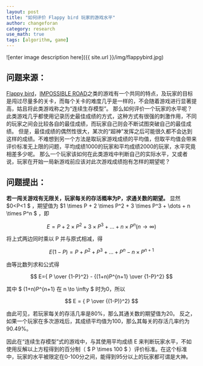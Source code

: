```yaml
---
layout: post
title: "如何评价 Flappy bird 玩家的游戏水平"
author: changeforan
category: research
use_math: true
tags: [algorithm, game]
---
```


![enter image description here]({{ site.url }}/img/flappybird.jpg)


## 问题来源：
[Flappy bird](http://baike.baidu.com/link?url=p_HLU-ZwYNxyAqslOrKmfhwWjfHoObiAmHQ8y18a0TQ6vF-3NF-cpSdW3n_cYg54Ta-QBfrnxzc45TakpCfzQKpY5h7JvXGViR9Qi_2-7De)，[IMPOSSIBLE ROAD](http://www.appgame.com/archives/158145.html)之类的游戏有一个共同的特点，及玩家的目标是闯过尽量多的关卡，而每个关卡的难度几乎是一样的，不会随着游戏进行显著提高，姑且将此类游戏称之为“连续生存模型”。
那么如何评价一个玩家的水平呢？此类游戏几乎都使用记录历史最佳成绩的方式，这种方式有很强的刺激作用，不同的玩家之间会比较各自的最佳成绩，而玩家自己则会不断试图突破自己的最佳成绩。
但是，最佳成绩的偶然性很大，某次的“超神”发挥之后可能很久都不会达到这样的成绩。不难想到另一个方法是取玩家游戏成绩的平均值，但取平均值会带来评价标准无上限的问题，平均成绩1000的玩家和平均成绩2000的玩家，水平究竟相差多少呢。
那么一个玩家该如何在此类游戏中判断自己的实际水平，又或者说，玩家在开始一局新游戏前应该对此次游戏成绩抱有怎样的期望呢？

## 问题提出：

**若一闯关游戏有无限关，玩家每关的存活概率为P，求通关数的期望。**
显然$0<P<1 $ ，期望值为 $1 \times P + 2 \times P^2 + 3 \times P^3 + \dots + n \times P^n $  ，即

$$ E =  P + 2 \times P^2 + 3 \times P^3 + \dots + n \times P^n  (n \to \infty) $$

将上式两边同时乘以 P 并与原式相减，得

$$ E(1-P) = P + P^2 + P^3+ \dots +P^n - n\times P^{n+1} $$

由等比数列求和公式得

$$ E={ P \over {1-P}^2} - {(1+n)P^{n+1} \over {1-P}^2} $$

其中 $ (1+n)P^{n+1} 在 n \to \infty $ 时为0，所以

$$ E =  { P \over {(1-P)}^2} $$

由此可见，若玩家每关的存活几率是80%，那么其通关数的期望值为20。
反之，如果一个玩家在多次游戏后，其成绩平均值为100，那么其每关的存活几率约为90.49%。

因此在“连续生存模型”式的游戏中，与其使用平均成绩 E 来判断玩家水平，不如使用反解以上方程得到的百分制（ $ P \times 100 $ ）评价标准。在这个标准中，玩家的水平被限定在0-100分之间，能得到95分以上的玩家都可谓是大神。
